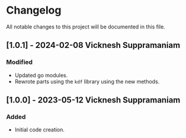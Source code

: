 # Changelog
All notable changes to this project will be documented in this file.


## [1.0.1] - 2024-02-08 Vicknesh Suppramaniam

### Modified
- Updated go modules.
- Rewrote parts using the `kdf` library using the new methods.


## [1.0.0] - 2023-05-12 Vicknesh Suppramaniam

### Added
- Initial code creation.